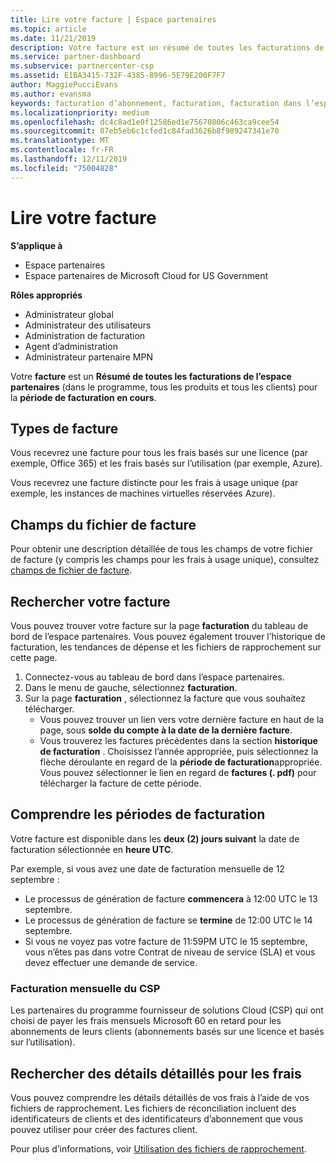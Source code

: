 ```yaml
---
title: Lire votre facture | Espace partenaires
ms.topic: article
ms.date: 11/21/2019
description: Votre facture est un résumé de toutes les facturations de l’espace partenaires (dans le programme, les produits et les clients) pour la période mensuelle en cours.
ms.service: partner-dashboard
ms.subservice: partnercenter-csp
ms.assetid: E1BA3415-732F-4385-8996-5E79E200F7F7
author: MaggiePucciEvans
ms.author: evansma
keywords: facturation d’abonnement, facturation, facturation dans l’espace partenaires, facturation espace partenaires, lire ma facture, facture, facture de l’espace partenaires, facture Fournisseur de solutions Cloud, où est ma facture ?
ms.localizationpriority: medium
ms.openlocfilehash: dc4c8ad1e0f12586ed1e75670806c463ca9cee54
ms.sourcegitcommit: 07eb5eb6c1cfed1c84fad3626b8f989247341e70
ms.translationtype: MT
ms.contentlocale: fr-FR
ms.lasthandoff: 12/11/2019
ms.locfileid: "75004828"
---
```

# <a name="read-your-bill"></a>Lire votre facture

**S’applique à**

- Espace partenaires
- Espace partenaires de Microsoft Cloud for US Government

**Rôles appropriés**
-   Administrateur global
-   Administrateur des utilisateurs
-   Administration de facturation
-   Agent d’administration
-   Administrateur partenaire MPN

Votre **facture** est un **Résumé de toutes les facturations de l’espace partenaires** (dans le programme, tous les produits et tous les clients) pour la **période de facturation en cours**.

## <a name="invoice-types"></a>Types de facture

Vous recevrez une facture pour tous les frais basés sur une licence (par exemple, Office 365) et les frais basés sur l’utilisation (par exemple, Azure).

Vous recevrez une facture distincte pour les frais à usage unique (par exemple, les instances de machines virtuelles réservées Azure).

## <a name="invoice-file-fields"></a>Champs du fichier de facture

Pour obtenir une description détaillée de tous les champs de votre fichier de facture (y compris les champs pour les frais à usage unique), consultez [champs de fichier de facture](invoice-file.md).

## <a name="find-your-bill"></a>Rechercher votre facture

Vous pouvez trouver votre facture sur la page **facturation** du tableau de bord de l’espace partenaires. Vous pouvez également trouver l’historique de facturation, les tendances de dépense et les fichiers de rapprochement sur cette page.

1. Connectez-vous au tableau de bord dans l’espace partenaires.
2. Dans le menu de gauche, sélectionnez **facturation**.
3. Sur la page **facturation** , sélectionnez la facture que vous souhaitez télécharger.
    - Vous pouvez trouver un lien vers votre dernière facture en haut de la page, sous **solde du compte à la date de la dernière facture**.
    - Vous trouverez les factures précédentes dans la section **historique de facturation** . Choisissez l’année appropriée, puis sélectionnez la flèche déroulante en regard de la **période de facturation**appropriée. Vous pouvez sélectionner le lien en regard de **factures (. pdf)** pour télécharger la facture de cette période.

## <a name="understand-billing-periods"></a>Comprendre les périodes de facturation

Votre facture est disponible dans les **deux (2) jours suivant** la date de facturation sélectionnée en **heure UTC**.

Par exemple, si vous avez une date de facturation mensuelle de 12 septembre :

- Le processus de génération de facture **commencera** à 12:00 UTC le 13 septembre.
- Le processus de génération de facture se **termine** de 12:00 UTC le 14 septembre.
- Si vous ne voyez pas votre facture de 11:59PM UTC le 15 septembre, vous n’êtes pas dans votre Contrat de niveau de service (SLA) et vous devez effectuer une demande de service.

### <a name="csp-monthly-billing"></a>Facturation mensuelle du CSP

Les partenaires du programme fournisseur de solutions Cloud (CSP) qui ont choisi de payer les frais mensuels Microsoft 60 en retard pour les abonnements de leurs clients (abonnements basés sur une licence et basés sur l’utilisation).

## <a name="find-itemized-details-for-charges"></a>Rechercher des détails détaillés pour les frais

Vous pouvez comprendre les détails détaillés de vos frais à l’aide de vos fichiers de rapprochement. Les fichiers de réconciliation incluent des identificateurs de clients et des identificateurs d’abonnement que vous pouvez utiliser pour créer des factures client.

Pour plus d’informations, voir [Utilisation des fichiers de rapprochement](use-the-reconciliation-files.md).
